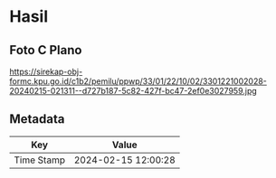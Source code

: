 # Hasil

## Foto C Plano

https://sirekap-obj-formc.kpu.go.id/c1b2/pemilu/ppwp/33/01/22/10/02/3301221002028-20240215-021311--d727b187-5c82-427f-bc47-2ef0e3027959.jpg


## Metadata

| Key        | Value               |
| ---------- | ------------------- |
| Time Stamp | 2024-02-15 12:00:28 |




